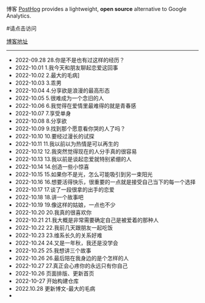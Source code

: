 博客
[PostHog](https://posthog.com/) provides a lightweight, **open source** alternative to Google Analytics.


#请点击访问

[博客地址](https://platojobs608.vercel.app/) 

----
+ 2022-09.28 28.你是不是也有过这样的经历？
+ 2022-10.01 1.我今天和朋友聊起恋爱这回事
+ 2022-10.02 2.最大的毛病]
+ 2022-10.03 3.乖男
+ 2022-10.04 4.分享欲是浪漫的最高形态
+ 2022-10.05 5.很难成为一个念旧的人
+ 2022-10.06 6.我觉得在爱情里最难得的就是青春感
+ 2022-10.07 7.享受单身
+ 2022-10.08 8.分享欲
+ 2022-10.09 9.找到那个愿意看你哭的人了吗？
+ 2022-10.10 10.要经过漫长的试探
+ 2022-10.11 11.我以前以为热情是可以再生的
+ 2022-10.12 12.我突然觉得现在的人分手真的很容易
+ 2022-10.13 13.我以前是谈起恋爱就特别紧绷的人
+ 2022-10.14 14.创造一些小惊喜
+ 2022-10.15 15.如果你不是光，怎么可能吸引到另一束阳光
+ 2022-10.16 16.想要活得快乐，很重要的一点就是接受自己当下的每一个选择
+ 2022-10.17 17.谈了一段很拿的出手的恋爱
+ 2022-10.18 18.讲一个故事吧
+ 2022-10.19 19.像这样的姑娘，一点也不少
+ 2022-10.20 20.我真的很喜欢你
+ 2022-10.21 21.我大概是非常需要确定自己是被爱着的那种人
+ 2022-10.22 22.我前几天跟朋友一起吃饭
+ 2022-10.23 23.维系长久的关系好难
+ 2022-10.24 24.又是一年秋，我还是没学会
+ 2022-10.25 25.我想讲三个故事
+ 2022-10.26 26.最后陪在我身边的是个怎样的人
+ 2022-10.27 27.真正会心疼你的永远只有你自己
+ 2022-10.26 页面排版、更新首页
+ 2022-10-27 开始构建仓库
+ 2022.10.28 更新博文-最大的毛病
+ 



